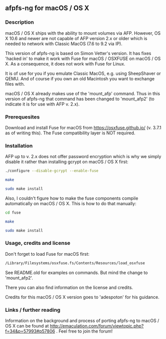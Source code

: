 ## afpfs-ng for macOS / OS X

### Description

macOS / OS X ships with the ability to mount volumes via AFP. However, OS X 10.6 and newer are not capable of AFP version 2.x or older which is needed to network with Classic MacOS (7.6 to 9.2 via IP).

This version of afpfs-ng is based on Simon Vetter's version. It has fixes 'hacked in' to make it work with Fuse for macOS / OSXFUSE on macOS / OS X. As a consequence, it does not work with Fuse for Linux.

It is of use for you if you emulate Classic MacOS, e.g. using SheepShaver or QEMU. And of course if you own an old Macintosh you want to exchange files with.

macOS / OS X already makes use of the 'mount_afp' command. Thus in this version of afpfs-ng that command has been changed to 'mount_afp2' (to indicate it is for use with AFP v. 2.x).


### Prerequesites

Download and install Fuse for macOS from https://osxfuse.github.io/ (v. 3.7.1 as of writing this). The Fuse compatibility layer is NOT required.


### Installation

AFP up to v. 2.x does not offer password encryption which is why we simply disable it rather than installing gcrypt on macOS / OS X first:
```bash
./configure --disable-gcrypt --enable-fuse
```
```bash
make
```
```bash
sudo make install
```

Also, I couldn't figure how to make the fuse components compile automatically on macOS / OS X. This is how to do that manually:
```bash
cd fuse
```
```bash
make
```
```bash
sudo make install
```


### Usage, credits and license

Don't forget to load Fuse for macOS first:
```bash
/Library/Filesystems/osxfuse.fs/Contents/Resources/load_osxfuse
```
See README.old for examples on commands. But mind the change to 'mount_afp2'.

There you can also find information on the license and credits.

Credits for this macOS / OS X version goes to 'adespoton' for his guidance.


### Links / further reading

Information on the background and process of porting afpfs-ng to macOS / OS X can be found at http://emaculation.com/forum/viewtopic.php?f=34&p=57993#p57806 . Feel free to join the forum!
